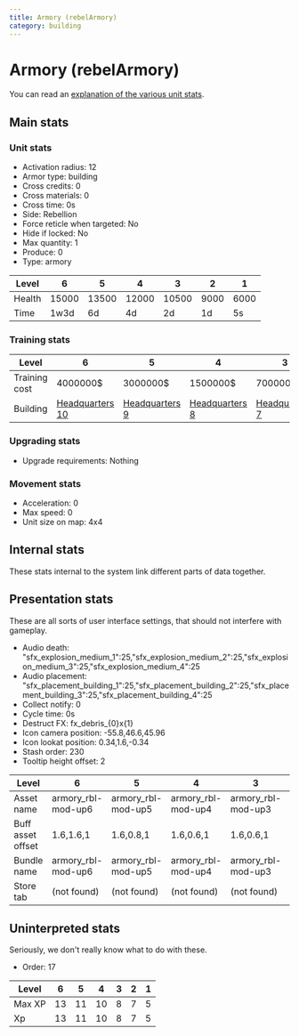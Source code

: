 ```yaml
---
title: Armory (rebelArmory)
category: building
---
```


# Armory (rebelArmory)

You can read an [explanation  of the various unit stats](unitexplained.md).

## Main stats

### Unit stats

  * Activation radius: 12
  * Armor type: building
  * Cross credits: 0
  * Cross materials: 0
  * Cross time: 0s
  * Side: Rebellion
  * Force reticle when targeted: No
  * Hide if locked: No
  * Max quantity: 1
  * Produce: 0
  * Type: armory

|Level |6    |5    |4    |3    |2   |1   |
|------|-----|-----|-----|-----|----|----|
|Health|15000|13500|12000|10500|9000|6000|
|Time  |1w3d |6d   |4d   |2d   |1d  |5s  |


### Training stats

|Level        |6                              |5                             |4                             |3                             |2                             |1                             |
|-------------|-------------------------------|------------------------------|------------------------------|------------------------------|------------------------------|------------------------------|
|Training cost|4000000$                       |3000000$                      |1500000$                      |700000$                       |550000$                       |10000$                        |
|Building     |[Headquarters 10](rebelHQ.html)|[Headquarters 9](rebelHQ.html)|[Headquarters 8](rebelHQ.html)|[Headquarters 7](rebelHQ.html)|[Headquarters 6](rebelHQ.html)|[Headquarters 6](rebelHQ.html)|


### Upgrading stats

  * Upgrade requirements: Nothing

### Movement stats

  * Acceleration: 0
  * Max speed: 0
  * Unit size on map: 4x4

## Internal stats

These stats internal to the system link different parts of data together.


## Presentation stats

These are all sorts of user interface settings, that should not interfere with gameplay.

  * Audio death: "sfx_explosion_medium_1":25,"sfx_explosion_medium_2":25,"sfx_explosion_medium_3":25,"sfx_explosion_medium_4":25
  * Audio placement: "sfx_placement_building_1":25,"sfx_placement_building_2":25,"sfx_placement_building_3":25,"sfx_placement_building_4":25
  * Collect notify: 0
  * Cycle time: 0s
  * Destruct FX: fx_debris_{0}x{1}
  * Icon camera position: -55.8,46.6,45.96
  * Icon lookat position: 0.34,1.6,-0.34
  * Stash order: 230
  * Tooltip height offset: 2

|Level            |6                 |5                 |4                 |3                 |2                 |1                 |
|-----------------|------------------|------------------|------------------|------------------|------------------|------------------|
|Asset name       |armory_rbl-mod-up6|armory_rbl-mod-up5|armory_rbl-mod-up4|armory_rbl-mod-up3|armory_rbl-mod-up2|armory_rbl-mod-up1|
|Buff asset offset|1.6,1.6,1         |1.6,0.8,1         |1.6,0.6,1         |1.6,0.6,1         |1.6,0.6,1         |1.6,0.6,2         |
|Bundle name      |armory_rbl-mod-up6|armory_rbl-mod-up5|armory_rbl-mod-up4|armory_rbl-mod-up3|armory_rbl-mod-up2|armory_rbl-mod-up1|
|Store tab        |(not found)       |(not found)       |(not found)       |(not found)       |(not found)       |army              |


## Uninterpreted stats

Seriously, we don't really know what to do with these.

  * Order: 17

|Level |6 |5 |4 |3|2|1|
|------|--|--|--|-|-|-|
|Max XP|13|11|10|8|7|5|
|Xp    |13|11|10|8|7|5|


